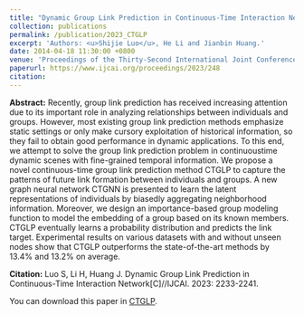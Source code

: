 ```yaml
---
title: "Dynamic Group Link Prediction in Continuous-Time Interaction Network "
collection: publications
permalink: /publication/2023_CTGLP
excerpt: 'Authors: <u>Shijie Luo</u>, He Li and Jianbin Huang.'
date: 2014-04-18 11:30:00 +0800
venue: 'Proceedings of the Thirty-Second International Joint Conference on Artificial Intelligence (IJCAI23)'
paperurl: https://www.ijcai.org/proceedings/2023/248
citation:
---
```

<b>Abstract:</b> Recently, group link prediction has received increasing attention due to its important role in analyzing relationships between individuals and groups. However, most existing group link prediction methods emphasize static settings or only make cursory exploitation of historical information, so they fail to obtain good performance in dynamic applications. To this end, we attempt to solve the group link prediction problem in continuoustime dynamic scenes with fine-grained temporal information. We propose a novel continuous-time group link prediction method CTGLP to capture the patterns of future link formation between individuals and groups. A new graph neural network CTGNN is presented to learn the latent representations of individuals by biasedly aggregating neighborhood information. Moreover, we design an importance-based group modeling function to model the embedding of a group based on its known members. CTGLP eventually learns a probability distribution and predicts the link target. Experimental results on various datasets with and without unseen nodes show that CTGLP outperforms the state-of-the-art methods by 13.4% and 13.2% on average.

<b>Citation:</b> Luo S, Li H, Huang J. Dynamic Group Link Prediction in Continuous-Time Interaction Network[C]//IJCAI. 2023: 2233-2241. 

You can download this paper in [CTGLP](https://www.ijcai.org/proceedings/2023/248).
